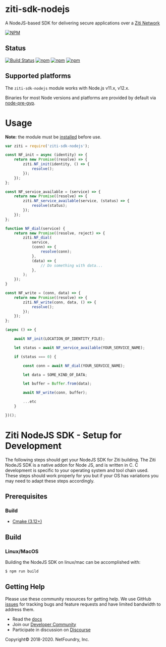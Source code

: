 # ziti-sdk-nodejs
A NodeJS-based SDK for delivering secure applications over a [Ziti Network](https://ziti.dev)

[![NPM](https://nodei.co/npm/ziti-sdk-nodejs.png?downloads=true&downloadRank=true)](https://nodei.co/npm/ziti-sdk-nodejs/)

## Status 
[![Build Status](https://travis-ci.org/netfoundry/ziti-sdk-nodejs.svg?branch=master)](https://travis-ci.org/netfoundry/ziti-sdk-nodejs)
[![npm](https://img.shields.io/npm/v/ziti-sdk-nodejs.svg)](https://www.npmjs.com/package/ziti-sdk-nodejs)
[![npm](https://img.shields.io/npm/l/ziti-sdk-nodejs.svg)](https://www.npmjs.com/package/ziti-sdk-nodejs)
[![npm](https://img.shields.io/npm/dm/ziti-sdk-nodejs.svg)](https://www.npmjs.com/package/ziti-sdk-nodejs)


## Supported platforms

The `ziti-sdk-nodejs` module works with Node.js v11.x, v12.x.

Binaries for most Node versions and platforms are provided by default via [node-pre-gyp](https://github.com/mapbox/node-pre-gyp).

# Usage

**Note:** the module must be [installed](#installing) before use.

``` js
var ziti = require('ziti-sdk-nodejs');

const NF_init = async (identity) => {
    return new Promise((resolve) => {
        ziti.NF_init(identity, () => {
            resolve();
        });
    });
};

const NF_service_available = (service) => {
    return new Promise((resolve) => {
        ziti.NF_service_available(service, (status) => {
            resolve(status);
        });
    });
};

function NF_dial(service) {
    return new Promise((resolve, reject) => {
        ziti.NF_dial(
            service,
            (conn) => {
                resolve(conn);
            },
            (data) => {
                // Do something with data...
            },
        );
    });
}

const NF_write = (conn, data) => {
    return new Promise((resolve) => {
        ziti.NF_write(conn, data, () => {
            resolve();
        });
    });
};

(async () => {

    await NF_init(LOCATION_OF_IDENTITY_FILE);

    let status = await NF_service_available(YOUR_SERVICE_NAME);

    if (status === 0) {

        const conn = await NF_dial(YOUR_SERVICE_NAME);

        let data = SOME_KIND_OF_DATA;

        let buffer = Buffer.from(data);

        await NF_write(conn, buffer);

        ...etc
    }

})();
```


# Ziti NodeJS SDK - Setup for Development

The following steps should get your NodeJS SDK for Ziti building. The Ziti NodeJS SDK is a native addon for Node JS,
and is written in C. C development is specific to your operating system and tool chain used. These steps should work 
properly for you but if your OS has variations you may need to adapt these steps accordingly.


## Prerequisites

### Build

* [Cmake (3.12+)](https://cmake.org/install/)


## Build

### Linux/MacOS

Building the NodeJS SDK on linux/mac can be accomplished with:

```bash
$ npm run build
```


Getting Help
------------
Please use these community resources for getting help. We use GitHub [issues](https://github.com/NetFoundry/ziti-sdk-nodejs/issues) 
for tracking bugs and feature requests and have limited bandwidth to address them.

- Read the [docs](https://netfoundry.github.io/ziti-doc/ziti/overview.html)
- Join our [Developer Community](https://developer.netfoundry.io)
- Participate in discussion on [Discourse](https://openziti.discourse.group/)


Copyright&copy; 2018-2020. NetFoundry, Inc.
